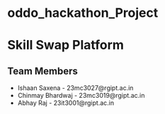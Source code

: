 # oddo_hackathon_Project
# Skill Swap Platform

<h2> Team Members </h2>
<ul>
<li> Ishaan Saxena - 23mc3027@rgipt.ac.in </li>
<li> Chinmay Bhardwaj - 23mc3019@rgipt.ac.in </li>
<li> Abhay Raj - 23it3001@rgipt.ac.in </li>
</ul>

